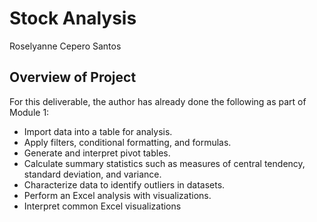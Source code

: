 # Stock Analysis
Roselyanne Cepero Santos

## Overview of Project
For this deliverable, the author has already done the following as part of Module 1:

* Import data into a table for analysis.
* Apply filters, conditional formatting, and formulas.
* Generate and interpret pivot tables.
* Calculate summary statistics such as measures of central tendency, standard deviation, and variance.
* Characterize data to identify outliers in datasets.
* Perform an Excel analysis with visualizations.
* Interpret common Excel visualizations
